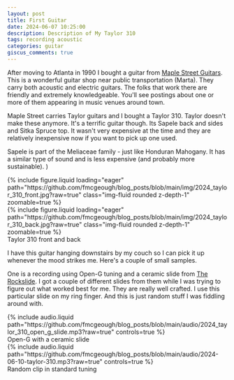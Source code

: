 ```yaml
---
layout: post
title: First Guitar
date: 2024-06-07 10:25:00
description: Description of My Taylor 310
tags: recording acoustic
categories: guitar
giscus_comments: true
---
```


After moving to Atlanta in 1990 I bought a guitar from
[Maple Street Guitars](https://www.maplestreetguitars.com/). This
is a wonderful guitar shop near public transportation (Marta). They
carry both acoustic and electric guitars. The folks that work there
are friendly and extremely knowledgeable. You'll see postings about
one or more of them appearing in music venues around town.

Maple Street carries Taylor guitars and I bought a Taylor 310. Taylor
doesn't make these anymore. It's a terrific guitar though. Its Sapele
back and sides and Sitka Spruce top. It wasn't very expensive at the
time and they are relatively inexpensive now if you want to pick up
one used.

Sapele is part of the Meliaceae family - just like Honduran Mahogany.
It has a similar type of sound and is less expensive (and probably
more sustainable). )

<div class="row mt-3">
    <div class="col-sm mt-3 mt-md-0">
        {% include figure.liquid loading="eager" path="https://github.com/fmcgeough/blog_posts/blob/main/img/2024_taylor_310_front.jpg?raw=true" class="img-fluid rounded z-depth-1"  zoomable=true %}
    </div>
    <div class="col-sm mt-3 mt-md-0">
        {% include figure.liquid loading="eager" path="https://github.com/fmcgeough/blog_posts/blob/main/img/2024_taylor_310_back.jpg?raw=true" class="img-fluid rounded z-depth-1"  zoomable=true %}
    </div>
</div>
<div class="caption">
  Taylor 310 front and back
</div>

I have this guitar hanging downstairs by my couch so I can pick it up whenever
the mood strikes me. Here's a couple of small samples.

One is a recording using Open-G tuning and a ceramic
slide from [The Rockslide](https://therockslide.com/). I got a couple of different
slides from them while I was trying to figure out what worked best for me. They
are really well crafted. I use this particular slide on my ring finger. And this
is just random stuff I was fiddling around with.

<div class="row mt-3">
    <div class="col-sm mt-3 mt-md-0">
        {% include audio.liquid path="https://github.com/fmcgeough/blog_posts/blob/main/audio/2024_taylor_310_open_g_slide.mp3?raw=true" controls=true %}
    </div>
</div>
<div class="caption">
    Open-G with a ceramic slide
</div>

<div class="row mt-3">
    <div class="col-sm mt-3 mt-md-0">
        {% include audio.liquid path="https://github.com/fmcgeough/blog_posts/blob/main/audio/2024-06-10-taylor-310.mp3?raw=true" controls=true %}
    </div>
</div>
<div class="caption">
    Random clip in standard tuning
</div>
